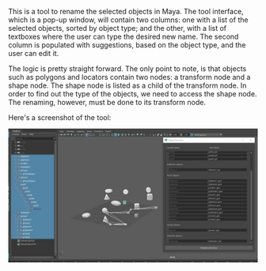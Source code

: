 This is a tool to rename the selected objects in Maya.
The tool interface, which is a pop-up window, will contain two columns: one with a list of the selected objects, sorted by object type; and the other, with a list of textboxes where the user can type the desired new name.
The second column is populated with suggestions, based on the object type, and the user can edit it.

The logic is pretty straight forward. The only point to note, is that objects such as polygons and locators contain two nodes: a transform node and a shape node. The shape node is listed as a child of the transform node. In order to find out the type of the objects, we need to access the shape node. The renaming, however, must be done to its transform node.


Here's a screenshot of the tool:

![Renamer tool screenshot](https://github.com/megmugur/MegsCodeGallery/blob/master/PyMelProjects/ObjectRenamerTool/RenamerScreenshot.jpg)